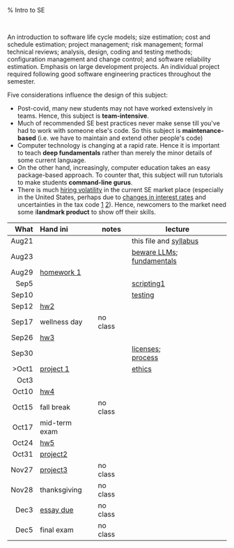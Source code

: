 % Intro to SE


<br clear=all>

An introduction to software life cycle models; size estimation;
cost and schedule estimation; project management; risk management;
formal technical reviews; analysis, design, coding and testing
methods; configuration management and change control; and software
reliability estimation. Emphasis on large development projects. An
individual project required following good software engineering
practices throughout the semester.

Five considerations influence the design  of this subject:

- Post-covid, many new students may not have worked extensively in teams. Hence, this subject is **team-intensive**.
- Much of recommended SE best practices never make sense till you've had to work with someone else's code. So this subject is **maintenance-based** (i.e. we have to maintain and extend other people's code)
- Computer technology is changing at a rapid rate. Hence it is important to teach **deep fundamentals** rather than merely the minor details of some current language.
-  On the other hand, increasingly, computer education  takes an easy package-based approach. To counter that, this subject will run tutorials to make students **command-line gurus**. 
- There is much [hiring volatility](https://layoffs.fyi/) in the current SE market place (especially in the United States, 
      perhaps due to [changes in interest rates](https://www.visualcapitalist.com/wp-content/uploads/2022/10/Citizens-Bank-Seizing-Capital-Opportunities-Impact-Graphic-May-5.jpeg)
      and uncertainties in the tax code [1](https://thehill.com/opinion/finance/4616385-the-bipartisan-tax-bill-contains-a-critical-fix-to-spur-american-innovation/)
      [2](https://www.claconnect.com/en/resources/blogs/manufacturing/senate-blocks-section-174-fix-leaving-taxpayers-dismayed-yet-again)). Hence, newcomers to the market
      need some i**landmark product** to show off their skills.

|What|Hand ini           |notes  | lecture|
|----:|:-----------------|------ |-------|
|Aug21|                  |       | this file and [syllabus](syllabus.html)    |
|Aug23|                  |       | [beware LLMs](https://discord.com/channels/1274829971772145784/1275150262251683871/1275996582571147344); [fundamentals](03code.html)    |
|Aug29|  [homework 1](hw1.html) |       |  |
|Sep5|               |         | [scripting1](https://github.com/lualure/src/tree/master/demo) |
|Sep10|               |         | [testing](tests.html) | 
|Sep12| [hw2](debug.html)              |         | | 
|Sep17| wellness day     |no class | |
|Sep26|  [hw3](vim.html)             |         | |
|Sep30|               |         | [licenses](license.html);<br>[process](process.html) |
>Oct1|   [project 1](project1.html)           |         | [ethics](ethics.html) |
|Oct3|                  |         | |
|Oct10| [hw4](data.html)              |         | |
|Oct15| fall break       |no class | | 
|Oct17| mid-term exam    |         | |
|Oct24| [hw5](git.html)              |         | |
|Oct31| [project2](project23.html)         |         | |
|Nov27| [project3](project23.html)         |no class | |
|Nov28| thanksgiving     |no class | |
|Dec3| [essay due](essay.html)         |no class | |
|Dec5|  final exam       |no class | |

